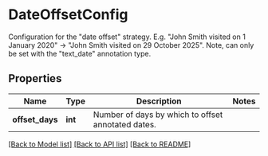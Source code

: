 # DateOffsetConfig

Configuration for the \"date offset\" strategy. E.g. \"John Smith visited on 1 January 2020\" -> \"John Smith visited on 29 October 2025\". Note, can only be set with the \"text_date\" annotation type.

## Properties
Name | Type | Description | Notes
------------ | ------------- | ------------- | -------------
**offset_days** | **int** | Number of days by which to offset annotated dates. | 

[[Back to Model list]](../README.md#documentation-for-models) [[Back to API list]](../README.md#documentation-for-api-endpoints) [[Back to README]](../README.md)


